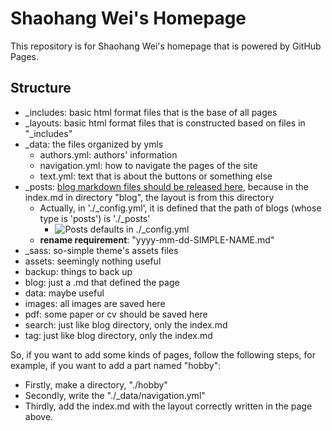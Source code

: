 # Shaohang Wei's Homepage

This repository is for Shaohang Wei's homepage that is powered by GitHub Pages.

## Structure

- \_includes: basic html format files that is the base of all pages
- \_layouts: basic html format files that is constructed based on files in "\_includes"
- \_data: the files organized by ymls
  - authors.yml: authors' information
  - navigation.yml: how to navigate the pages of the site
  - text.yml: text that is about the buttons or something else
- \_posts: <u>blog markdown files should be released here</u>, because in the index.md in directory "blog",  the layout is from this directory
  - Actually, in './\_config.yml', it is defined that the path of blogs (whose type is 'posts') is './_posts'
    - ![Posts defaults in ./\_config.yml](C:\Users\魏少杭\AppData\Roaming\Typora\typora-user-images\image-20240121193436865.png)
  - **rename requirement**: "yyyy-mm-dd-SIMPLE-NAME.md"
- _sass: so-simple theme's assets files
- assets: seemingly nothing useful
- backup: things to back up
- blog: just a .md that defined the page
- data: maybe useful
- images: all images are saved here
- pdf: some paper or cv should be saved here
- search: just like blog directory, only the index.md
- tag: just like blog directory, only the index.md



So, if you want to add some kinds of pages, follow the following steps, for example, if you want to add a part named "hobby": 

- Firstly, make a directory, "./hobby"
- Secondly, write the "./\_data/navigation.yml"
- Thirdly, add the index.md with the layout correctly written in the page above.

